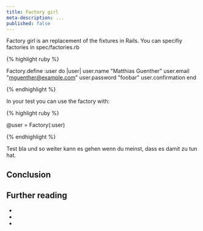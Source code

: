 ```yaml
---
title: Factory girl
meta-description: ...
published: false
---
```


Factory girl is an replacement of the fixtures in Rails. You can specifiy factories in spec/factories.rb

{% highlight ruby %}

Factory.define :user do |user|
  user.name "Matthias Guenther"
  user.email "mguenther@example.com"
  user.password "foobar"
  user.confirmation
end

{% endhighlight %}

In your test you can use the factory with:

{% highlight ruby %}

@user = Factory(:user)

{% endhighlight %}

Test bla und so weiter kann es gehen wenn du meinst, dass es damit zu tun hat.


## Conclusion

## Further reading

-
-
-


